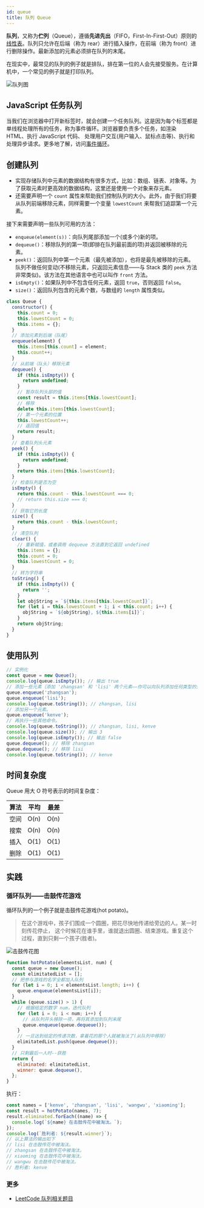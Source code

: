 ```yaml
---
id: queue
title: 队列 Queue
---
```


**队列**，又称为**伫列**（Queue），遵循**先进先出**（FIFO，First-In-First-Out）原则的[线性表](https://zh.wikipedia.org/wiki/%E7%BA%BF%E6%80%A7%E8%A1%A8)。队列只允许在后端（称为 rear）进行插入操作，在前端（称为 front）进行删除操作。最新添加的元素必须排在队列的末尾。

在现实中，最常见的队列的例子就是排队，排在第一位的人会先接受服务。在计算机中，一个常见的例子就是打印队列。

![队列图](/img/queue.png)

## JavaScript 任务队列

当我们在浏览器中打开新标签时，就会创建一个任务队列。这是因为每个标签都是单线程处理所有的任务，称为事件循环。浏览器要负责多个任务，如渲染 HTML、执行 JavaScript 代码、 处理用户交互(用户输入、鼠标点击等)、执行和处理异步请求。更多地了解，访问[事件循环](../js/eventloop.md)。

## 创建队列

- 实现存储队列中元素的数据结构有很多方式，比如：数组、链表、对象等。为了获取元素时更高效的数据结构，这里还是使用一个对象来存元素。
- 还需要声明一个 `count` 属性来帮助我们控制队列的大小。此外，由于我们将要从队列前端移除元素，同样需要一个变量 `lowestCount` 来帮我们追踪第一个元素。

接下来需要声明一些队列可用的方法：

- `enqueue(element(s))`：向队列尾部添加一个(或多个)新的项。
- `dequeue()`：移除队列的第一项(即排在队列最前面的项)并返回被移除的元素。
- `peek()`：返回队列中第一个元素（最先被添加），也将是最先被移除的元素。队列不做任何变动(不移除元素，只返回元素信息——与 Stack 类的 `peek` 方法非常类似)。该方法在其他语言中也可以叫作 `front` 方法。
- `isEmpty()`：如果队列中不包含任何元素，返回 `true`，否则返回 `false`。
- `size()`：返回队列包含的元素个数，与数组的 `length` 属性类似。

```js
class Queue {
  constructor() {
    this.count = 0;
    this.lowestCount = 0;
    this.items = {};
  }
  // 添加元素到后端（队尾）
  enqueue(element) {
    this.items[this.count] = element;
    this.count++;
  }
  // 从前端（队头）移除元素
  dequeue() {
    if (this.isEmpty()) {
      return undefined;
    }
    // 暂存队列头部的值
    const result = this.items[this.lowestCount];
    // 移除
    delete this.items[this.lowestCount];
    // 第一个元素的位置
    this.lowestCount++;
    // 返回值
    return result;
  }
  // 查看队列头元素
  peek() {
    if (this.isEmpty()) {
      return undefined;
    }
    return this.items[this.lowestCount];
  }
  // 检查队列是否为空
  isEmpty() {
    return this.count - this.lowestCount === 0;
    // return this.size === 0;
  }
  // 获取它的长度
  size() {
    return this.count - this.lowestCount;
  }
  // 清空队列
  clear() {
    // 重新赋值，或者调用 dequeue 方法直到它返回 undefined
    this.items = {};
    this.count = 0;
    this.lowestCount = 0;
  }
  // 转为字符串
  toString() {
    if (this.isEmpty()) {
      return '';
    }
    let objString = `${this.items[this.lowestCount]}`;
    for (let i = this.lowestCount + 1; i < this.count; i++) {
      objString = `${objString}, ${this.items[i]}`;
    }
    return objString;
  }
}
```

## 使用队列

```js
// 实例化
const queue = new Queue();
console.log(queue.isEmpty()); // 输出 true
// 添加一些元素（添加 'zhangsan' 和 'lisi' 两个元素——你可以向队列添加任何类型的元素）。
queue.enqueue('zhangsan');
queue.enqueue('lisi');
console.log(queue.toString()); // zhangsan, lisi
// 添加另一个元素。
queue.enqueue('kenve');
// 再执行一些其他命令。
console.log(queue.toString()); // zhangsan, lisi, kenve
console.log(queue.size()); // 输出 3
console.log(queue.isEmpty()); // 输出 false
queue.dequeue(); // 移除 zhangsan
queue.dequeue(); // 移除 lisi
console.log(queue.toString()); // kenve
```

## 时间复杂度

Queue 用大 O 符号表示的时间复杂度：

| 算法 | 平均 | 最差 |
| ---- | ---- | ---- |
| 空间 | O(n) | O(n) |
| 搜索 | O(n) | O(n) |
| 插入 | O(1) | O(1) |
| 删除 | O(1) | O(1) |

## 实践

### 循环队列——击鼓传花游戏

循环队列的一个例子就是击鼓传花游戏(hot potato)。

> 在这个游戏中，孩子们围成一个圆圈，把花尽快地传递给旁边的人。某一时刻传花停止， 这个时候花在谁手里，谁就退出圆圈、结束游戏。重复这个过程，直到只剩一个孩子(胜者)。

![击鼓传花图](/img/hot-potato.png)

```js
function hotPotato(elementsList, num) {
  const queue = new Queue();
  const elimitatedList = [];
  // 把参与游戏的名字全都加入队列
  for (let i = 0; i < elementsList.length; i++) {
    queue.enqueue(elementsList[i]);
  }
  while (queue.size() > 1) {
    // 根据给定的数字 num，迭代队列
    for (let i = 0; i < num; i++) {
      // 从队列开头移除一项，再将其添加到队列末尾
      queue.enqueue(queue.dequeue());
    }
    // 一旦达到给定的传递次数，拿着花的那个人就被淘汰了(从队列中移除）
    elimitatedList.push(queue.dequeue());
  }
  // 只剩最后一人时--获胜
  return {
    eliminated: elimitatedList,
    winner: queue.dequeue(),
  };
}
```

执行：

```js
const names = ['kenve', 'zhangsan', 'lisi', 'wangwu', 'xiaoming'];
const result = hotPotato(names, 7);
result.eliminated.forEach((name) => {
  console.log(`${name} 在击鼓传花中被淘汰。`);
});
console.log(`胜利者: ${result.winner}`);
// 以上算法的输出如下
// lisi 在击鼓传花中被淘汰。
// zhangsan 在击鼓传花中被淘汰。
// xiaoming 在击鼓传花中被淘汰。
// wangwu 在击鼓传花中被淘汰。
// 胜利者: kenve
```

### 更多

- [LeetCode 队列相关题目](https://github.com/kenve/leetcode/#%E9%98%9F%E5%88%97)
